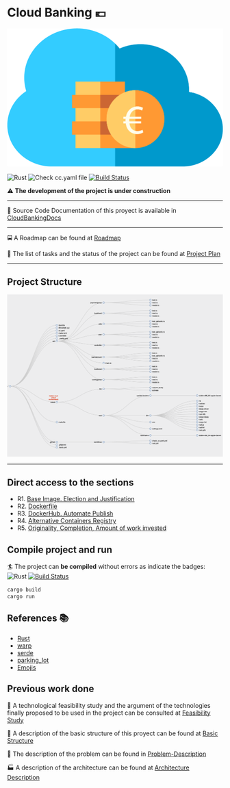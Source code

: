
  <head>
<link rel="shortcut icon" type="image/png" 
      href="{{ "docs/img/favicon.ico"  | absolute_url }}">
 </head>

# Cloud Banking :euro:

![icon](docs/img/icon.png)

![Rust](https://github.com/pepitoenpeligro/CloudBanking/workflows/Rust/badge.svg)
![Check cc.yaml file](https://github.com/pepitoenpeligro/CloudBanking/workflows/Check%20cc.yaml%20file/badge.svg)
[![Build Status](https://travis-ci.com/pepitoenpeligro/CloudBanking.svg?branch=master)](https://travis-ci.com/pepitoenpeligro/CloudBanking)


:warning: **The development of the project is under construction**

----

:bookmark_tabs: Source Code Documentation of this proyect is available in [CloudBankingDocs](https://rawcdn.githack.com/pepitoenpeligro/CloudBanking/master/docs/documentation/CloudBanking/index.html)

----

:oncoming_bus: A Roadmap can be found at [Roadmap](https://pepitoenpeligro.github.io/CloudBanking/docs/roadmap)

:bookmark_tabs: The list of tasks and the status of the project can be found at [Project Plan](https://github.com/pepitoenpeligro/CloudBanking/projects/1)

---

## Project Structure

![Dirtree](docs/img/dirtree.png)



---

## Direct access to the sections

* R1. [Base Image. Election and Justification](https://pepitoenpeligro.github.io/CloudBanking/docs/3/r1)
* R2. [Dockerfile](https://pepitoenpeligro.github.io/CloudBanking/docs/3/r2)
* R3. [DockerHub. Automate Publish](https://pepitoenpeligro.github.io/CloudBanking/docs/3/r3)
* R4. [Alternative Containers Registry](https://pepitoenpeligro.github.io/CloudBanking/docs/3/r4)
* R5. [Originality, Completion, Amount of work invested](https://pepitoenpeligro.github.io/CloudBanking/docs/3/r4)



## Compile project and run

:surfer: The project can __be compiled__ without errors as indicate the badges: 
![Rust](https://github.com/pepitoenpeligro/CloudBanking/workflows/Rust/badge.svg)
[![Build Status](https://travis-ci.com/pepitoenpeligro/CloudBanking.svg?branch=master)](https://travis-ci.com/pepitoenpeligro/CloudBanking)


```
cargo build
cargo run
```



## References :books:
* [Rust](https://www.rust-lang.org)
* [warp](https://github.com/seanmonstar/warp)
* [serde](https://github.com/serde-rs/serde)
* [parking_lot](https://github.com/Amanieu/parking_lot)
* [Emojis](https://gist.github.com/rxaviers/7360908)



## Previous work done

:checkered_flag: A technological feasibility study and the argument of the technologies finally proposed to be used in the project can be consulted at [Feasibility Study](https://pepitoenpeligro.github.io/CloudBanking/docs/feasibility-study)

:notebook: A description of the basic structure of this proyect can be found at [Basic Structure](https://pepitoenpeligro.github.io/CloudBanking/docs/proyect_structure)

:mag_right: The description of the problem can be found in [Problem-Description](https://pepitoenpeligro.github.io/CloudBanking/docs/problem-description)

:factory: A description of the architecture can be found at [Architecture Description](https://pepitoenpeligro.github.io/CloudBanking/docs/tecnology-architecture-description)
